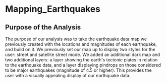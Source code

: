 # Mapping_Earthquakes

## Purpose of the Analysis
The purpose of our analysis was to take the earthquake data map we previously created with the locations and magnitudes of each earthquake, and build on it. We previously set our map up to display two styles for the user: street and satellite street mode. We added an additional dark map and two additional layers: a layer showing the earth's tectonic plates in relation to the earthquake data, and a layer displaying pindrops on those considered to be major earthquakes (magnitude of 4.5 or higher). This provides the user with a visually appealing display of our earthquake data.
